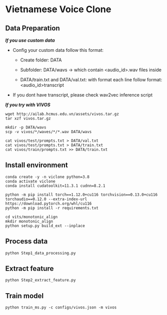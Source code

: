 # Vietnamese Voice Clone

## Data Preparation

***If you use custom data***

- Config your custom data follow this format:

     - Create folder: DATA

     - Subfolder: DATA/wavs -> which contain <audio_id>.wav files inside

     - DATA/train.txt and DATA/val.txt: with format each line follow format: <audio_id><space>transcript

- If you dont have transcript, please check wav2vec inference script

***If you try with VIVOS***

```
wget http://ailab.hcmus.edu.vn/assets/vivos.tar.gz
tar xzf vivos.tar.gz
```

```
mkdir -p DATA/wavs
scp -v vivos/*/waves/*/*.wav DATA/wavs
```

```
cat vivos/test/prompts.txt > DATA/val.txt
cat vivos/test/prompts.txt > DATA/train.txt
cat vivos/train/prompts.txt >> DATA/train.txt
```

## Install environment

```
conda create -y -n viclone python=3.8
conda activate viclone
conda install cudatoolkit=11.3.1 cudnn=8.2.1
```

```
python -m pip install torch==1.12.0+cu116 torchvision==0.13.0+cu116 torchaudio==0.12.0 --extra-index-url https://download.pytorch.org/whl/cu116
python -m pip install -r requirements.txt
```

```
cd vits/monotonic_align
mkdir monotonic_align
python setup.py build_ext --inplace
```

## Process data

```
python Step1_data_processing.py
```

## Extract feature

```
python Step2_extract_feature.py
```

## Train model

```
python train_ms.py -c configs/vivos.json -m vivos 
```